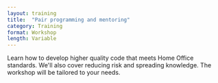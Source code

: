 ```yaml
---
layout: training
title:  "Pair programming and mentoring"
category: Training
format: Workshop
length: Variable
---
```


Learn how to develop higher quality code that meets Home Office standards. We'll also cover reducing risk and spreading knowledge. The workshop will be tailored to your needs.
